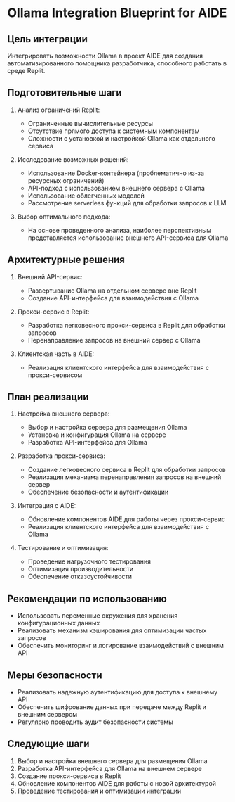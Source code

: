 # Ollama Integration Blueprint for AIDE

## Цель интеграции
Интегрировать возможности Ollama в проект AIDE для создания автоматизированного помощника разработчика, способного работать в среде Replit.

## Подготовительные шаги

1. Анализ ограничений Replit:
   - Ограниченные вычислительные ресурсы
   - Отсутствие прямого доступа к системным компонентам
   - Сложности с установкой и настройкой Ollama как отдельного сервиса

2. Исследование возможных решений:
   - Использование Docker-контейнера (проблематично из-за ресурсных ограничений)
   - API-подход с использованием внешнего сервера с Ollama
   - Использование облегченных моделей
   - Рассмотрение serverless функций для обработки запросов к LLM

3. Выбор оптимального подхода:
   - На основе проведенного анализа, наиболее перспективным представляется использование внешнего API-сервиса для Ollama

## Архитектурные решения

1. Внешний API-сервис:
   - Развертывание Ollama на отдельном сервере вне Replit
   - Создание API-интерфейса для взаимодействия с Ollama

2. Прокси-сервис в Replit:
   - Разработка легковесного прокси-сервиса в Replit для обработки запросов
   - Перенаправление запросов на внешний сервер с Ollama

3. Клиентская часть в AIDE:
   - Реализация клиентского интерфейса для взаимодействия с прокси-сервисом

## План реализации

1. Настройка внешнего сервера:
   - Выбор и настройка сервера для размещения Ollama
   - Установка и конфигурация Ollama на сервере
   - Разработка API-интерфейса для Ollama

2. Разработка прокси-сервиса:
   - Создание легковесного сервиса в Replit для обработки запросов
   - Реализация механизма перенаправления запросов на внешний сервер
   - Обеспечение безопасности и аутентификации

3. Интеграция с AIDE:
   - Обновление компонентов AIDE для работы через прокси-сервис
   - Реализация клиентского интерфейса для взаимодействия с Ollama

4. Тестирование и оптимизация:
   - Проведение нагрузочного тестирования
   - Оптимизация производительности
   - Обеспечение отказоустойчивости

## Рекомендации по использованию

- Использовать переменные окружения для хранения конфигурационных данных
- Реализовать механизм кэширования для оптимизации частых запросов
- Обеспечить мониторинг и логирование взаимодействий с внешним API

## Меры безопасности

- Реализовать надежную аутентификацию для доступа к внешнему API
- Обеспечить шифрование данных при передаче между Replit и внешним сервером
- Регулярно проводить аудит безопасности системы

## Следующие шаги

1. Выбор и настройка внешнего сервера для размещения Ollama
2. Разработка API-интерфейса для Ollama на внешнем сервере
3. Создание прокси-сервиса в Replit
4. Обновление компонентов AIDE для работы с новой архитектурой
5. Проведение тестирования и оптимизации интеграции